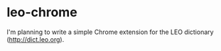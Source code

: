 leo-chrome
==========

I'm planning to write a simple Chrome extension for the LEO dictionary (http://dict.leo.org).

